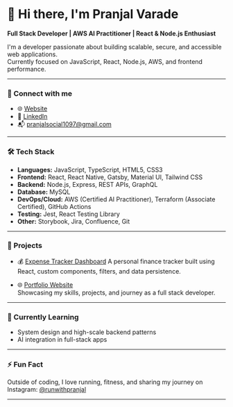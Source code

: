 # 👋 Hi there, I'm Pranjal Varade

**Full Stack Developer | AWS AI Practitioner | React & Node.js Enthusiast**

I'm a developer passionate about building scalable, secure, and accessible web applications.  
Currently focused on JavaScript, React, Node.js, AWS, and frontend performance.

---

### 🔗 Connect with me

- 🌐 [Website](https://pranjal-website.vercel.app)
- 💼 [LinkedIn](https://www.linkedin.com/in/pranjal-varade/)
- 📬 pranjalsocial1097@gmail.com

---

### 🛠️ Tech Stack

- **Languages:** JavaScript, TypeScript, HTML5, CSS3
- **Frontend:** React, React Native, Gatsby, Material UI, Tailwind CSS
- **Backend:** Node.js, Express, REST APIs, GraphQL
- **Database:**  MySQL
- **DevOps/Cloud:** AWS (Certified AI Practitioner), Terraform (Associate Certified), GitHub Actions
- **Testing:** Jest, React Testing Library
- **Other:** Storybook, Jira, Confluence, Git

---

### 📌 Projects

- 💰 [Expense Tracker Dashboard]([https://github.com/Pranjal-Varade97/expense-tracker](https://github.com/Pranjal-Varade97/expense-dashboard-by-pranjal))  
  A personal finance tracker built using React, custom components, filters, and data persistence.

- 🌐 [Portfolio Website](https://pranjal-website.vercel.app)  
  Showcasing my skills, projects, and journey as a full stack developer.

---

### 🧠 Currently Learning

- System design and high-scale backend patterns
- AI integration in full-stack apps

---

### ⚡ Fun Fact

Outside of coding, I love running, fitness, and sharing my journey on Instagram: [@runwithpranjal](https://www.instagram.com/runwithpranjal)

---
